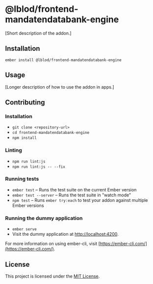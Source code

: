 @lblod/frontend-mandatendatabank-engine
==============================================================================

[Short description of the addon.]

Installation
------------------------------------------------------------------------------

```
ember install @lblod/frontend-mandatendatabank-engine
```


Usage
------------------------------------------------------------------------------

[Longer description of how to use the addon in apps.]


Contributing
------------------------------------------------------------------------------

### Installation

* `git clone <repository-url>`
* `cd frontend-mandatendatabank-engine`
* `npm install`

### Linting

* `npm run lint:js`
* `npm run lint:js -- --fix`

### Running tests

* `ember test` – Runs the test suite on the current Ember version
* `ember test --server` – Runs the test suite in "watch mode"
* `npm test` – Runs `ember try:each` to test your addon against multiple Ember versions

### Running the dummy application

* `ember serve`
* Visit the dummy application at [http://localhost:4200](http://localhost:4200).

For more information on using ember-cli, visit [https://ember-cli.com/](https://ember-cli.com/).

License
------------------------------------------------------------------------------

This project is licensed under the [MIT License](LICENSE.md).
